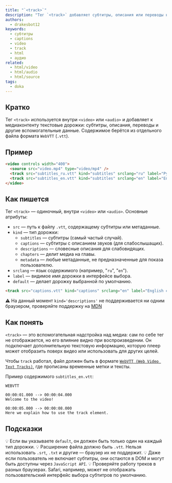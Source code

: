 ```yaml
---
title: "`<track>`"
description: "Тег `<track>` добавляет субтитры, описания или переводы к видео и аудио через отдельный текстовый файл."
authors:
  - drakesbot12
keywords:
  - субтитры
  - captions
  - video
  - track
  - html
  - аудио
related:
  - html/video
  - html/audio
  - html/source
tags:
  - doka
---
```


## Кратко

Тег `<track>` используется внутри `<video>` или `<audio>` и добавляет к медиаконтенту текстовые дорожки: субтитры, описания, переводы и другие вспомогательные данные. Содержимое берётся из отдельного файла формата `WebVTT` (`.vtt`).

## Пример

```html
<video controls width="400">
  <source src="video.mp4" type="video/mp4" />
  <track src="subtitles_ru.vtt" kind="subtitles" srclang="ru" label="Русский" default />
  <track src="subtitles_en.vtt" kind="subtitles" srclang="en" label="English" />
</video>
```

## Как пишется

Тег `<track>` — одиночный, внутри `<video>` или `<audio>`. Основные атрибуты:

- `src` — путь к файлу `.vtt`, содержащему субтитры или метаданные.
- `kind` — тип дорожки:
  - `subtitles` — субтитры (самый частый случай).
  - `captions` — субтитры с описанием звуков (для слабослышащих).
  - `descriptions` — словесные описания для слабовидящих.
  - `chapters` — делит медиа на главы.
  - `metadata` — любые метаданные, не предназначенные для показа пользователю.
- `srclang` — язык содержимого (например, "`ru`", "`en`").
- `label` — видимое имя дорожки в интерфейсе выбора.
- `default` — делает дорожку выбранной по умолчанию.

```html
<track src="captions.vtt" kind="captions" srclang="en" label="English captions" default />
```

<aside>

⚠️ На данный момент `kind='descriptions'` не поддерживается ни одним браузером, проверяйте поддержку на [MDN](https://developer.mozilla.org/ru/docs/Web/HTML/Reference/Elements/track#%D1%81%D0%BE%D0%B2%D0%BC%D0%B5%D1%81%D1%82%D0%B8%D0%BC%D0%BE%D1%81%D1%82%D1%8C_%D1%81_%D0%B1%D1%80%D0%B0%D1%83%D0%B7%D0%B5%D1%80%D0%B0%D0%BC%D0%B8)

</aside>

## Как понять

`<track>` — это вспомогательная надстройка над медиа: сам по себе тег не отображается, но его влияние видно при воспроизведении. Он подключает дополнительную текстовую информацию, которую плеер может отобразить поверх видео или использовать для других целей.

Чтобы `track` работал, файл должен быть в формате [`WebVTT (Web Video Text Tracks)`](https://developer.mozilla.org/en-US/docs/Web/API/WebVTT_API), где прописаны временные метки и тексты.

Пример содержимого `subtitles_en.vtt`:

```
WEBVTT

00:00:01.000 --> 00:00:04.000
Welcome to the video!

00:00:05.000 --> 00:00:08.000
Here we explain how to use the track element.
```

## Подсказки

💡 Если вы указываете `default`, он должен быть только один на каждый тип дорожки.
💡 Расширение файла должно быть `.vtt`. Нельзя использовать `.srt`, `.txt` и другие — браузер их не поддержит.
💡 Даже если пользователь не включает субтитры, они остаются в DOM и могут быть доступны через `JavaScript API`.
💡 Проверяйте работу треков в разных браузерах. Safari, например, может не отображать пользовательский интерфейс выбора субтитров по умолчанию.
